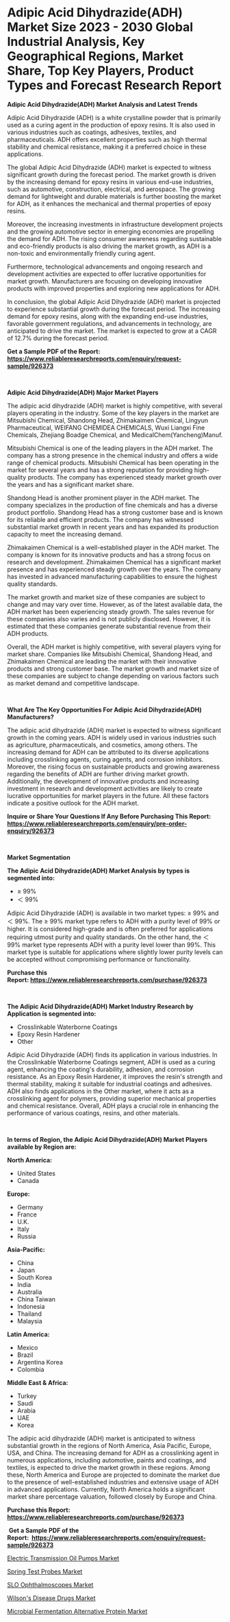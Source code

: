 <p><h1>Adipic Acid Dihydrazide(ADH) Market Size 2023 - 2030 Global Industrial Analysis, Key Geographical Regions, Market Share, Top Key Players, Product Types and Forecast Research Report</h1></p><p><strong>Adipic Acid Dihydrazide(ADH) Market Analysis and Latest Trends</strong></p>
<p><p>Adipic Acid Dihydrazide (ADH) is a white crystalline powder that is primarily used as a curing agent in the production of epoxy resins. It is also used in various industries such as coatings, adhesives, textiles, and pharmaceuticals. ADH offers excellent properties such as high thermal stability and chemical resistance, making it a preferred choice in these applications.</p><p>The global Adipic Acid Dihydrazide (ADH) market is expected to witness significant growth during the forecast period. The market growth is driven by the increasing demand for epoxy resins in various end-use industries, such as automotive, construction, electrical, and aerospace. The growing demand for lightweight and durable materials is further boosting the market for ADH, as it enhances the mechanical and thermal properties of epoxy resins.</p><p>Moreover, the increasing investments in infrastructure development projects and the growing automotive sector in emerging economies are propelling the demand for ADH. The rising consumer awareness regarding sustainable and eco-friendly products is also driving the market growth, as ADH is a non-toxic and environmentally friendly curing agent.</p><p>Furthermore, technological advancements and ongoing research and development activities are expected to offer lucrative opportunities for market growth. Manufacturers are focusing on developing innovative products with improved properties and exploring new applications for ADH.</p><p>In conclusion, the global Adipic Acid Dihydrazide (ADH) market is projected to experience substantial growth during the forecast period. The increasing demand for epoxy resins, along with the expanding end-use industries, favorable government regulations, and advancements in technology, are anticipated to drive the market. The market is expected to grow at a CAGR of 12.7% during the forecast period.</p></p>
<p><strong>Get a Sample PDF of the Report:&nbsp; <a href="https://www.reliableresearchreports.com/enquiry/request-sample/926373">https://www.reliableresearchreports.com/enquiry/request-sample/926373</a></strong></p>
<p>&nbsp;</p>
<p><strong>Adipic Acid Dihydrazide(ADH) Major Market Players</strong></p>
<p><p>The adipic acid dihydrazide (ADH) market is highly competitive, with several players operating in the industry. Some of the key players in the market are Mitsubishi Chemical, Shandong Head, Zhimakaimen Chemical, Lingyun Pharmaceutical, WEIFANG CHEMIDEA CHEMICALS, Wuxi Liangxi Fine Chemicals, Zhejiang Boadge Chemical, and MedicalChem(Yancheng)Manuf.</p><p>Mitsubishi Chemical is one of the leading players in the ADH market. The company has a strong presence in the chemical industry and offers a wide range of chemical products. Mitsubishi Chemical has been operating in the market for several years and has a strong reputation for providing high-quality products. The company has experienced steady market growth over the years and has a significant market share.</p><p>Shandong Head is another prominent player in the ADH market. The company specializes in the production of fine chemicals and has a diverse product portfolio. Shandong Head has a strong customer base and is known for its reliable and efficient products. The company has witnessed substantial market growth in recent years and has expanded its production capacity to meet the increasing demand.</p><p>Zhimakaimen Chemical is a well-established player in the ADH market. The company is known for its innovative products and has a strong focus on research and development. Zhimakaimen Chemical has a significant market presence and has experienced steady growth over the years. The company has invested in advanced manufacturing capabilities to ensure the highest quality standards.</p><p>The market growth and market size of these companies are subject to change and may vary over time. However, as of the latest available data, the ADH market has been experiencing steady growth. The sales revenue for these companies also varies and is not publicly disclosed. However, it is estimated that these companies generate substantial revenue from their ADH products.</p><p>Overall, the ADH market is highly competitive, with several players vying for market share. Companies like Mitsubishi Chemical, Shandong Head, and Zhimakaimen Chemical are leading the market with their innovative products and strong customer base. The market growth and market size of these companies are subject to change depending on various factors such as market demand and competitive landscape.</p></p>
<p>&nbsp;</p>
<p><strong>What Are The Key Opportunities For Adipic Acid Dihydrazide(ADH) Manufacturers?</strong></p>
<p><p>The adipic acid dihydrazide (ADH) market is expected to witness significant growth in the coming years. ADH is widely used in various industries such as agriculture, pharmaceuticals, and cosmetics, among others. The increasing demand for ADH can be attributed to its diverse applications including crosslinking agents, curing agents, and corrosion inhibitors. Moreover, the rising focus on sustainable products and growing awareness regarding the benefits of ADH are further driving market growth. Additionally, the development of innovative products and increasing investment in research and development activities are likely to create lucrative opportunities for market players in the future. All these factors indicate a positive outlook for the ADH market.</p></p>
<p><strong>Inquire or Share Your Questions If Any Before Purchasing This Report: <a href="https://www.reliableresearchreports.com/enquiry/pre-order-enquiry/926373">https://www.reliableresearchreports.com/enquiry/pre-order-enquiry/926373</a></strong></p>
<p>&nbsp;</p>
<p><strong>Market Segmentation</strong></p>
<p><strong>The Adipic Acid Dihydrazide(ADH) Market Analysis by types is segmented into:</strong></p>
<p><ul><li>≥ 99%</li><li>＜ 99%</li></ul></p>
<p><p>Adipic Acid Dihydrazide (ADH) is available in two market types: ≥ 99% and ＜ 99%. The ≥ 99% market type refers to ADH with a purity level of 99% or higher. It is considered high-grade and is often preferred for applications requiring utmost purity and quality standards. On the other hand, the ＜ 99% market type represents ADH with a purity level lower than 99%. This market type is suitable for applications where slightly lower purity levels can be accepted without compromising performance or functionality.</p></p>
<p><strong>Purchase this Report:&nbsp;<a href="https://www.reliableresearchreports.com/purchase/926373">https://www.reliableresearchreports.com/purchase/926373</a></strong></p>
<p>&nbsp;</p>
<p><strong>The Adipic Acid Dihydrazide(ADH) Market Industry Research by Application is segmented into:</strong></p>
<p><ul><li>Crosslinkable Waterborne Coatings</li><li>Epoxy Resin Hardener</li><li>Other</li></ul></p>
<p><p>Adipic Acid Dihydrazide (ADH) finds its application in various industries. In the Crosslinkable Waterborne Coatings segment, ADH is used as a curing agent, enhancing the coating's durability, adhesion, and corrosion resistance. As an Epoxy Resin Hardener, it improves the resin's strength and thermal stability, making it suitable for industrial coatings and adhesives. ADH also finds applications in the Other market, where it acts as a crosslinking agent for polymers, providing superior mechanical properties and chemical resistance. Overall, ADH plays a crucial role in enhancing the performance of various coatings, resins, and other materials.</p></p>
<p>&nbsp;</p>
<p><strong>In terms of Region, the Adipic Acid Dihydrazide(ADH) Market Players available by Region are:</strong></p>
<p>
    <p> <strong> North America: </strong>
        <ul>
            <li>United States</li>
            <li>Canada</li>
        </ul>
        </p> 
    <p> <strong> Europe: </strong>
        <ul>
            <li>Germany</li>
            <li>France</li>
            <li>U.K.</li>
            <li>Italy</li>
            <li>Russia</li>
        </ul>
        </p> 
    <p> <strong> Asia-Pacific: </strong>
        <ul>
            <li>China</li>
            <li>Japan</li>
            <li>South Korea</li>
            <li>India</li>
            <li>Australia</li>
            <li>China Taiwan</li>
            <li>Indonesia</li>
            <li>Thailand</li>
            <li>Malaysia</li>
        </ul>
        </p> 
    <p> <strong> Latin America: </strong>
        <ul>
            <li>Mexico</li>
            <li>Brazil</li>
            <li>Argentina Korea</li>
            <li>Colombia</li>
        </ul>
        </p> 
    <p> <strong> Middle East & Africa: </strong>
        <ul>
            <li>Turkey</li>
            <li>Saudi</li>
            <li>Arabia</li>
            <li>UAE</li>
            <li>Korea</li>
        </ul>
    </p>
    </p>
<p><p>The adipic acid dihydrazide (ADH) market is anticipated to witness substantial growth in the regions of North America, Asia Pacific, Europe, USA, and China. The increasing demand for ADH as a crosslinking agent in numerous applications, including automotive, paints and coatings, and textiles, is expected to drive the market growth in these regions. Among these, North America and Europe are projected to dominate the market due to the presence of well-established industries and extensive usage of ADH in advanced applications. Currently, North America holds a significant market share percentage valuation, followed closely by Europe and China.</p></p>
<p><strong>Purchase this Report: <a href="https://www.reliableresearchreports.com/purchase/926373">https://www.reliableresearchreports.com/purchase/926373</a></strong></p>
<p>&nbsp;<strong>Get a Sample PDF of the Report:&nbsp;&nbsp;<a href="https://www.reliableresearchreports.com/enquiry/request-sample/926373">https://www.reliableresearchreports.com/enquiry/request-sample/926373</a></strong></p>
<p><strong></strong></p>
<p><p><a href="https://www.linkedin.com/pulse/electric-transmission-oil-pumps-market-research/">Electric Transmission Oil Pumps Market</a></p><p><a href="https://medium.com/@rahul.reportprime/spring-test-probes-market-size-growth-forecast-2023-2030-c90a21314af5">Spring Test Probes Market</a></p><p><a href="https://www.linkedin.com/pulse/slo-ophthalmoscopes-market-research-report-unlocks-analysis/">SLO Ophthalmoscopes Market</a></p><p><a href="https://medium.com/@bernadetteball666/wilsons-disease-drugs-market-trends-and-market-analysis-forecasted-for-period-2023-2030-a13266b53bc0">Wilson's Disease Drugs Market</a></p><p><a href="https://www.linkedin.com/pulse/microbial-fermentation-alternative-protein-market-size/">Microbial Fermentation Alternative Protein Market</a></p></p>